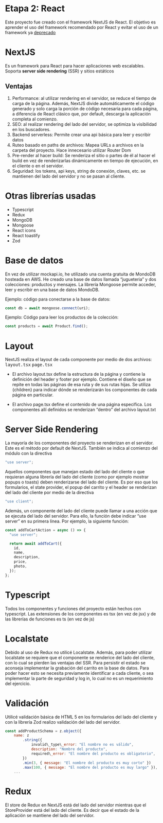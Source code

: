 ﻿# Etapa 2: React

Este proyecto fue creado con el framework NextJS de React. El objetivo es aprender el uso del framework recomendado por React y evitar el uso de un framework ya [deprecado](https://medium.com/@peterdtitan/create-react-app-is-dead-what-next-f05aec3dd2d5)

# NextJS

Es un framework para React para hacer aplicaciones web escalables. Soporta **server side rendering** (SSR) y sitios estáticos

## Ventajas

1. Performance: al utilizar rendering en el servidor, se reduce el tiempo de carga de la página. Además, NextJS divide automáticamente el código generado y solo carga la porción de código necesaria para cada página, a diferencia de React clásico que, por default, descarga la aplicación completa al comienzo.
1. SEO: al realizar rendering del lado del servidor, se optimiza la visibilidad en los buscadores.
1. Backend serverless: Permite crear una api básica para leer y escribir datos
1. Ruteo basado en paths de archivos: Mapea URLs a archivos en la carpeta del proyecto. Hace innecesario utilizar Router Dom
1. Pre-render al hacer build: Se renderiza el sitio o partes de él al hacer el build en vez de renderizarlas dinámicamente en tiempo de ejecución, en el cliente o en el servidor.
1. Seguridad: los tokens, api keys, string de conexión, claves, etc. se mantienen del lado del servidor y no se pasan al cliente.

# Otras librerías usadas

- Typescript
- Redux
- MongoDB
- Mongoose
- React icons
- React toastify
- Zod

# Base de datos

En vez de utilizar mockapi.io, he utilizado una cuenta gratuita de MondoDB hosteada en AWS. He creado una base de datos llamada “jugueteria” y dos colecciones: productos y mensajes.
La librería Mongoose permite acceder, leer y escribir en una base de datos MondoDB.

Ejemplo: código para conectarse a la base de datos:

```javascript
const db = await mongoose.connect(uri);
```

Ejemplo: Código para leer los productos de la colección:

```javascript
const products = await Product.find();
```

# Layout

NextJS realiza el layout de cada componente por medio de dos archivos:
<samp>layout.tsx</samp>
<samp>page.tsx</samp>

- El archivo layout.tsx define la estructura de la página y contiene la definición del header y footer por ejemplo. Contiene el diseño que se repite en todas las páginas de esa ruta y de sus rutas hijas. Se utiliza {children} para indicar dónde se renderizarán los componentes de cada página en particular.

- El archivo page.tsx define el contenido de una página específica. Los componentes allí definidos se renderizan “dentro” del archivo layout.txt

# Server Side Rendering

La mayoría de los componentes del proyecto se renderizan en el servidor. Este es el método por default de NextJS. También se indica al comienzo del módulo con la directiva

```javascript
"use server";
```

Aquellos componentes que manejan estado del lado del cliente o que requieran alguna librería del lado del cliente (como por ejemplo mostrar popups o toasts) deben renderizarse del lado del cliente. Es por eso que los formularios, el state provider, el popup del carrito y el header se renderizan del lado del cliente por medio de la directiva

```javascript
"use client";
```

Además, un componente del lado del cliente puede llamar a una acción que se ejecuta del lado del servidor. Para ello, la función debe indicar “use server” en su primera línea. Por ejemplo, la siguiente función:

```javascript
const addToCartAction = async () => {
  "use server";

  return await addToCart({
    id,
    name,
    description,
    price,
    photo,
  });
};
```

# Typescript

Todos los componentes y funciones del proyecto están hechos con typescript. Las extensiones de los componentes es tsx (en vez de jsx) y de las librerías de funciones es ts (en vez de js)

# Localstate

Debido al uso de Redux no utilicé Localstate. Además, para poder utilizar localstate se requiere que el componente se renderice del lado del cliente, con lo cual se pierden las ventajas del SSR. Para persistir el estado se aconseja implementar la grabación del carrito en la base de datos. Para poder hacer esto se necesita previamente identificar a cada cliente, o sea implementar la parte de seguridad y log in, lo cual no es un requerimiento del ejercicio.

# Validación

Utilicé validación básica de HTML 5 en los formularios del lado del cliente y con la librería Zod realizo validación del lado del servidor.

```javascript
const addProductSchema = z.object({
    name: z
        .string({
            invalid\_type\_error: "El nombre no es válido",
            description: "Nombre del producto",
            required\_error: "El nombre del producto es obligatorio",
        })
        .min(3, { message: "El nombre del producto es muy corto" })
        .max(100, { message: "El nombre del producto es muy largo" }),
    ...
```

# Redux

El store de Redux en NextJS está del lado del servidor mientras que el StoreProvider está del lado del cliente. Es decir que el estado de la aplicación se mantiene del lado del servidor.
